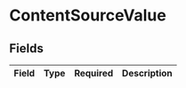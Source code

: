 # ContentSourceValue


## Fields

| Field       | Type        | Required    | Description |
| ----------- | ----------- | ----------- | ----------- |